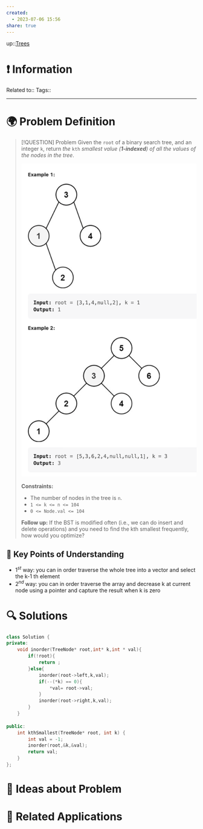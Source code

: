 ```yaml
---
created:
  - 2023-07-06 15:56
share: true
---
```


up::[Trees](NeetCode%20Index.md#^27a48d)

# ❗ Information
Related to:: 
Tags:: 

___
# 🌍 Problem Definition

> [!QUESTION] Problem
> Given the `root` of a binary search tree, and an integer `k`, return _the_ `kth` _smallest value (**1-indexed**) of all the values of the nodes in the tree_.
> 
> ![400](./40-referenceVAULTS/Resource%20Library/Images/Pasted%20image%2020230706155725.png)
> 
> **Constraints:**
> 
> - The number of nodes in the tree is `n`.
> - `1 <= k <= n <= 104`
> - `0 <= Node.val <= 104`
> 
> **Follow up:** If the BST is modified often (i.e., we can do insert and delete operations) and you need to find the kth smallest frequently, how would you optimize?



## 🔑 **Key Points of Understanding**
- $1^{st}$ way: you can in order traverse the whole tree into a vector and select the k-1 th element
- $2^{nd}$ way: you can in order traverse the array and decrease k at current node using a pointer and capture the result when k is zero
# 🔍 Solutions
```C++
class Solution {  
private:  
    void inorder(TreeNode* root,int* k,int * val){  
        if(!root){  
            return ;  
        }else{  
            inorder(root->left,k,val);  
            if(--(*k) == 0){  
                *val= root->val;  
            }  
            inorder(root->right,k,val);  
        }  
    }  
  
public:  
    int kthSmallest(TreeNode* root, int k) {  
        int val = -1;  
        inorder(root,&k,&val);  
        return val;  
    }  
};
```

# 🧠 Ideas about Problem

# 🔗 Related Applications

